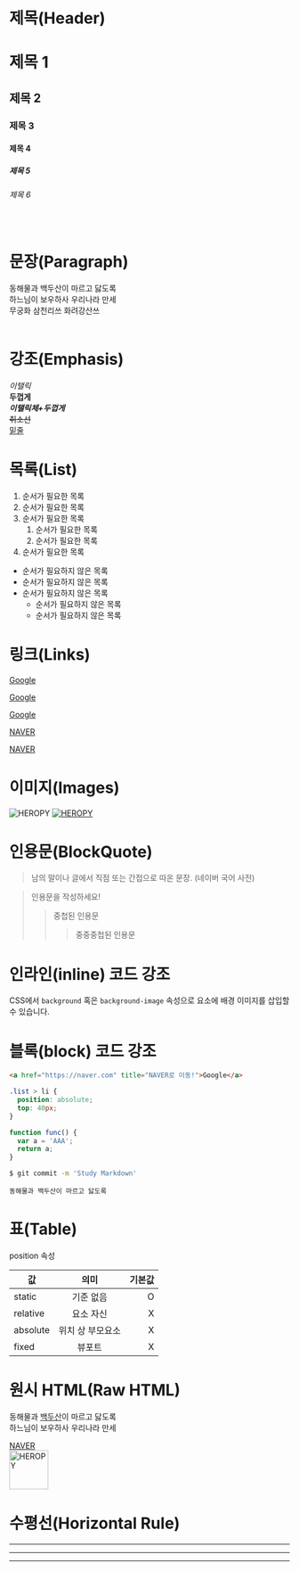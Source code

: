 # 제목(Header)

# 제목 1
## 제목 2
### 제목 3
#### 제목 4
##### 제목 5
###### 제목 6
<br/>

# 문장(Paragraph)

동해물과 백두산이 마르고 닳도록  
하느님이 보우하사 우리나라 만세  
무궁화 삼천리쓰 화려강산쓰  
<br/>

# 강조(Emphasis)

_이탤릭_  
**두껍게**  
**_이탤릭체+두껍게_**  
~~취소선~~  
<u>밑줄</u>

# 목록(List)
1. 순서가 필요한 목록
1. 순서가 필요한 목록
1. 순서가 필요한 목록
    1. 순서가 필요한 목록
    1. 순서가 필요한 목록
1. 순서가 필요한 목록

- 순서가 필요하지 않은 목록
- 순서가 필요하지 않은 목록
- 순서가 필요하지 않은 목록
    - 순서가 필요하지 않은 목록
    - 순서가 필요하지 않은 목록


# 링크(Links)

<a href="https://google.com">Google</a>

[Google](https://google.com)

<a href="https://naver.com" title="NAVER로 이동!">Google</a>

[NAVER](https://naver.com "NAVER로 이동!")

<a href="https://naver.com" title="NAVER로 이동!" target="_blank">NAVER</a>
<br/>

# 이미지(Images)

 ![HEROPY](https://heropy.blog/css/images/logo.png) 
[![HEROPY](https://heropy.blog/css/images/logo.png)](https://naver.com)

# 인용문(BlockQuote)
> 남의 말이나 글에서 직점 또는 간접으로 따온 문장.
> (네이버 국어 사전)

> 인용문을 작성하세요!
>> 중첩된 인용문
>>> 중중중첩된 인용문

# 인라인(inline) 코드 강조

CSS에서 `background` 혹은
`background-image` 속성으로 요소에 배경 이미지를 삽입할 수 있습니다.
<br/>
# 블록(block) 코드 강조
```html
<a href="https://naver.com" title="NAVER로 이동!">Google</a>
```
```css
.list > li {
  position: absolute;
  top: 40px;
}
```
```javascript
function func() {
  var a = 'AAA';
  return a;
}
```
```bash
$ git commit -m 'Study Markdown'
```
```plaintext
동해물과 백두산이 마르고 닳도록
```

# 표(Table)

position 속성

값 | 의미 | 기본값
--|:--:|--:
static | 기준 없음 | O
relative | 요소 자신 | X
absolute | 위치 상 부모요소 | X
fixed | 뷰포트 | X

# 원시 HTML(Raw HTML)

동해물과 <u>백두산</u>이 마르고 닳도록<br/>
하느님이 보우하사 우리나라 만세  

<a href="https://naver.com" title="NAVER로 이동!" target="_blank">NAVER</a>  
<img width="70" src="https://heropy.blog/css/images/logo.png" alt="HEROPY" />

# 수평선(Horizontal Rule)

---  
***  
___  